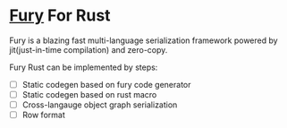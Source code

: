 # [Fury](https://github.com/alipay/fury) For Rust 
Fury is a blazing fast multi-language serialization framework powered by jit(just-in-time compilation) and zero-copy.

Fury Rust can be implemented by steps:
- [ ] Static codegen based on fury code generator
- [ ] Static codegen based on rust macro
- [ ] Cross-langauge object graph serialization
- [ ] Row format
